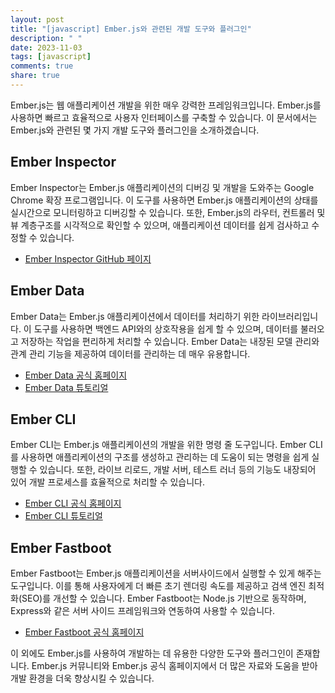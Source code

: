 ```yaml
---
layout: post
title: "[javascript] Ember.js와 관련된 개발 도구와 플러그인"
description: " "
date: 2023-11-03
tags: [javascript]
comments: true
share: true
---
```


Ember.js는 웹 애플리케이션 개발을 위한 매우 강력한 프레임워크입니다. Ember.js를 사용하면 빠르고 효율적으로 사용자 인터페이스를 구축할 수 있습니다. 이 문서에서는 Ember.js와 관련된 몇 가지 개발 도구와 플러그인을 소개하겠습니다.

## Ember Inspector

Ember Inspector는 Ember.js 애플리케이션의 디버깅 및 개발을 도와주는 Google Chrome 확장 프로그램입니다. 이 도구를 사용하면 Ember.js 애플리케이션의 상태를 실시간으로 모니터링하고 디버깅할 수 있습니다. 또한, Ember.js의 라우터, 컨트롤러 및 뷰 계층구조를 시각적으로 확인할 수 있으며, 애플리케이션 데이터를 쉽게 검사하고 수정할 수 있습니다.

* [Ember Inspector GitHub 페이지](https://github.com/emberjs/ember-inspector)

## Ember Data

Ember Data는 Ember.js 애플리케이션에서 데이터를 처리하기 위한 라이브러리입니다. 이 도구를 사용하면 백엔드 API와의 상호작용을 쉽게 할 수 있으며, 데이터를 불러오고 저장하는 작업을 편리하게 처리할 수 있습니다. Ember Data는 내장된 모델 관리와 관계 관리 기능을 제공하여 데이터를 관리하는 데 매우 유용합니다.

* [Ember Data 공식 홈페이지](https://emberjs.com/api/data)
* [Ember Data 튜토리얼](https://guides.emberjs.com/release/tutorial/ember-data/)

## Ember CLI

Ember CLI는 Ember.js 애플리케이션의 개발을 위한 명령 줄 도구입니다. Ember CLI를 사용하면 애플리케이션의 구조를 생성하고 관리하는 데 도움이 되는 명령을 쉽게 실행할 수 있습니다. 또한, 라이브 리로드, 개발 서버, 테스트 러너 등의 기능도 내장되어 있어 개발 프로세스를 효율적으로 처리할 수 있습니다.

* [Ember CLI 공식 홈페이지](https://ember-cli.com/)
* [Ember CLI 튜토리얼](https://cli.emberjs.com/release/tutorial/)

## Ember Fastboot

Ember Fastboot는 Ember.js 애플리케이션을 서버사이드에서 실행할 수 있게 해주는 도구입니다. 이를 통해 사용자에게 더 빠른 초기 렌더링 속도를 제공하고 검색 엔진 최적화(SEO)를 개선할 수 있습니다. Ember Fastboot는 Node.js 기반으로 동작하며, Express와 같은 서버 사이드 프레임워크와 연동하여 사용할 수 있습니다.

* [Ember Fastboot 공식 홈페이지](https://ember-fastboot.com/)

이 외에도 Ember.js를 사용하여 개발하는 데 유용한 다양한 도구와 플러그인이 존재합니다. Ember.js 커뮤니티와 Ember.js 공식 홈페이지에서 더 많은 자료와 도움을 받아 개발 환경을 더욱 향상시킬 수 있습니다.